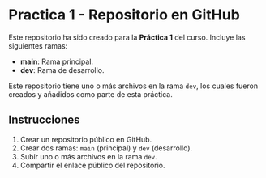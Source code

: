 # Practica 1 - Repositorio en GitHub

Este repositorio ha sido creado para la **Práctica 1** del curso. Incluye las siguientes ramas:

- **main**: Rama principal.
- **dev**: Rama de desarrollo.

Este repositorio tiene uno o más archivos en la rama `dev`, los cuales fueron creados y añadidos como parte de esta práctica.

## Instrucciones

1. Crear un repositorio público en GitHub.
2. Crear dos ramas: `main` (principal) y `dev` (desarrollo).
3. Subir uno o más archivos en la rama `dev`.
4. Compartir el enlace público del repositorio.